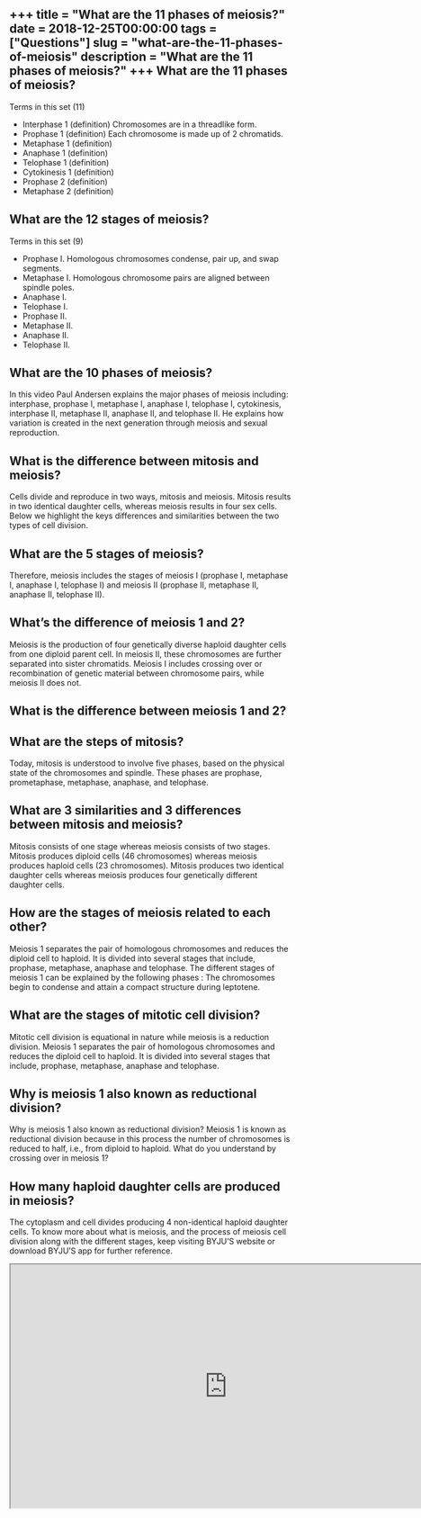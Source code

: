 +++
title = "What are the 11 phases of meiosis?"
date = 2018-12-25T00:00:00
tags = ["Questions"]
slug = "what-are-the-11-phases-of-meiosis"
description = "What are the 11 phases of meiosis?"
+++
What are the 11 phases of meiosis?
----------------------------------

Terms in this set (11)

- Interphase 1 (definition) Chromosomes are in a threadlike form.
- Prophase 1 (definition) Each chromosome is made up of 2 chromatids.
- Metaphase 1 (definition)
- Anaphase 1 (definition)
- Telophase 1 (definition)
- Cytokinesis 1 (definition)
- Prophase 2 (definition)
- Metaphase 2 (definition)

What are the 12 stages of meiosis?
----------------------------------

Terms in this set (9)

- Prophase I. Homologous chromosomes condense, pair up, and swap segments.
- Metaphase I. Homologous chromosome pairs are aligned between spindle poles.
- Anaphase I.
- Telophase I.
- Prophase II.
- Metaphase II.
- Anaphase II.
- Telophase II.

What are the 10 phases of meiosis?
----------------------------------

In this video Paul Andersen explains the major phases of meiosis including: interphase, prophase I, metaphase I, anaphase I, telophase I, cytokinesis, interphase II, metaphase II, anaphase II, and telophase II. He explains how variation is created in the next generation through meiosis and sexual reproduction.

What is the difference between mitosis and meiosis?
---------------------------------------------------

Cells divide and reproduce in two ways, mitosis and meiosis. Mitosis results in two identical daughter cells, whereas meiosis results in four sex cells. Below we highlight the keys differences and similarities between the two types of cell division.

What are the 5 stages of meiosis?
---------------------------------

Therefore, meiosis includes the stages of meiosis I (prophase I, metaphase I, anaphase I, telophase I) and meiosis II (prophase II, metaphase II, anaphase II, telophase II).

What’s the difference of meiosis 1 and 2?
-----------------------------------------

Meiosis is the production of four genetically diverse haploid daughter cells from one diploid parent cell. In meiosis II, these chromosomes are further separated into sister chromatids. Meiosis I includes crossing over or recombination of genetic material between chromosome pairs, while meiosis II does not.

What is the difference between meiosis 1 and 2?
-----------------------------------------------

What are the steps of mitosis?
------------------------------

Today, mitosis is understood to involve five phases, based on the physical state of the chromosomes and spindle. These phases are prophase, prometaphase, metaphase, anaphase, and telophase.

What are 3 similarities and 3 differences between mitosis and meiosis?
----------------------------------------------------------------------

Mitosis consists of one stage whereas meiosis consists of two stages. Mitosis produces diploid cells (46 chromosomes) whereas meiosis produces haploid cells (23 chromosomes). Mitosis produces two identical daughter cells whereas meiosis produces four genetically different daughter cells.

How are the stages of meiosis related to each other?
----------------------------------------------------

Meiosis 1 separates the pair of homologous chromosomes and reduces the diploid cell to haploid. It is divided into several stages that include, prophase, metaphase, anaphase and telophase. The different stages of meiosis 1 can be explained by the following phases : The chromosomes begin to condense and attain a compact structure during leptotene.

What are the stages of mitotic cell division?
---------------------------------------------

Mitotic cell division is equational in nature while meiosis is a reduction division. Meiosis 1 separates the pair of homologous chromosomes and reduces the diploid cell to haploid. It is divided into several stages that include, prophase, metaphase, anaphase and telophase.

Why is meiosis 1 also known as reductional division?
----------------------------------------------------

Why is meiosis 1 also known as reductional division? Meiosis 1 is known as reductional division because in this process the number of chromosomes is reduced to half, i.e., from diploid to haploid. What do you understand by crossing over in meiosis 1?

How many haploid daughter cells are produced in meiosis?
--------------------------------------------------------

The cytoplasm and cell divides producing 4 non-identical haploid daughter cells. To know more about what is meiosis, and the process of meiosis cell division along with the different stages, keep visiting BYJU’S website or download BYJU’S app for further reference.

<iframe allow="accelerometer; autoplay; clipboard-write; encrypted-media; gyroscope; picture-in-picture" allowfullscreen="" class="__youtube_prefs__  epyt-is-override  no-lazyload" data-no-lazy="1" data-origheight="433" data-origwidth="770" data-skipgform_ajax_framebjll="" height="433" id="_ytid_42439" loading="lazy" src="https://www.youtube.com/embed/16enC385R0w?enablejsapi=1&autoplay=0&cc_load_policy=0&cc_lang_pref=&iv_load_policy=1&loop=0&modestbranding=0&rel=1&fs=1&playsinline=0&autohide=2&theme=dark&color=red&controls=1&" title="YouTube player" width="770"></iframe>